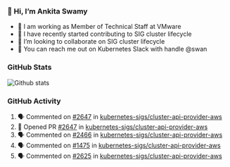 ### 👋 Hi, I’m Ankita Swamy 

- 💼 I am working as Member of Technical Staff at VMware
- 👀 I have recently started contributing to SIG cluster lifecycle 
- 💞️ I’m looking to collaborate on SIG cluster lifecycle
- 💬 You can reach me out on Kubernetes Slack with handle @swan

### GitHub Stats
![Github stats](https://github-readme-stats.vercel.app/api?username=Ankitasw&count_private=true&show_icons=true&theme=tokyonight)

### GitHub Activity 
<!--START_SECTION:activity-->
1. 🗣 Commented on [#2647](https://github.com/kubernetes-sigs/cluster-api-provider-aws/issues/2647) in [kubernetes-sigs/cluster-api-provider-aws](https://github.com/kubernetes-sigs/cluster-api-provider-aws)
2. 💪 Opened PR [#2647](https://github.com/kubernetes-sigs/cluster-api-provider-aws/pull/2647) in [kubernetes-sigs/cluster-api-provider-aws](https://github.com/kubernetes-sigs/cluster-api-provider-aws)
3. 🗣 Commented on [#2466](https://github.com/kubernetes-sigs/cluster-api-provider-aws/issues/2466) in [kubernetes-sigs/cluster-api-provider-aws](https://github.com/kubernetes-sigs/cluster-api-provider-aws)
4. 🗣 Commented on [#1475](https://github.com/kubernetes-sigs/cluster-api-provider-aws/issues/1475) in [kubernetes-sigs/cluster-api-provider-aws](https://github.com/kubernetes-sigs/cluster-api-provider-aws)
5. 🗣 Commented on [#2625](https://github.com/kubernetes-sigs/cluster-api-provider-aws/issues/2625) in [kubernetes-sigs/cluster-api-provider-aws](https://github.com/kubernetes-sigs/cluster-api-provider-aws)
<!--END_SECTION:activity-->
